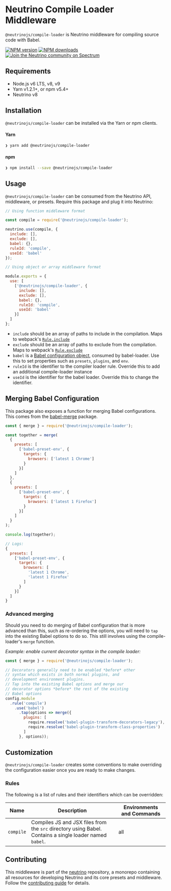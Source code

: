 # Neutrino Compile Loader Middleware

`@neutrinojs/compile-loader` is Neutrino middleware for compiling source code with Babel.

[![NPM version][npm-image]][npm-url]
[![NPM downloads][npm-downloads]][npm-url]
[![Join the Neutrino community on Spectrum][spectrum-image]][spectrum-url]

## Requirements

- Node.js v6 LTS, v8, v9
- Yarn v1.2.1+, or npm v5.4+
- Neutrino v8

## Installation

`@neutrinojs/compile-loader` can be installed via the Yarn or npm clients.

#### Yarn

```bash
❯ yarn add @neutrinojs/compile-loader
```

#### npm

```bash
❯ npm install --save @neutrinojs/compile-loader
```

## Usage

`@neutrinojs/compile-loader` can be consumed from the Neutrino API, middleware, or presets. Require this package
and plug it into Neutrino:

```js
// Using function middleware format

const compile = require('@neutrinojs/compile-loader');

neutrino.use(compile, {
  include: [],
  exclude: [],
  babel: {},
  ruleId: 'compile',
  useId: 'babel'
});
```

```js
// Using object or array middleware format

module.exports = {
  use: [
    ['@neutrinojs/compile-loader', {
      include: [],
      exclude: [],
      babel: {},
      ruleId: 'compile',
      useId: 'babel'
    }]
  ]
};
```

- `include` should be an array of paths to include in the compilation. Maps to webpack's
[`Rule.include`](https://webpack.js.org/configuration/module/#rule-include)
- `exclude` should be an array of paths to exclude from the compilation. Maps to webpack's
[`Rule.exclude`](https://webpack.js.org/configuration/module/#rule-exclude)
- `babel` is a [Babel configuration object](https://babeljs.io/docs/usage/api/#options), consumed by babel-loader. Use
this to set properties such as `presets`, `plugins`, and `env`.
- `ruleId` is the identifier to the compiler loader rule. Override this to add an additional compile-loader instance
- `useId` is the identifier for the babel loader. Override this to change the identifier.

## Merging Babel Configuration

This package also exposes a function for merging Babel configurations. This comes from
the [babel-merge](https://www.npmjs.com/package/babel-merge) package.

```js
const { merge } = require('@neutrinojs/compile-loader');

const together = merge(
  {
    presets: [
      ['babel-preset-env', {
        targets: {
          browsers: ['latest 1 Chrome']
        }
      }]
    ]
  },
  {
    presets: [
      ['babel-preset-env', {
        targets: {
          browsers: ['latest 1 Firefox']
        }
      }]
    ]
  }
);

console.log(together);

// Logs:
{
  presets: [
    ['babel-preset-env', {
      targets: {
        browsers: [
          'latest 1 Chrome',
          'latest 1 Firefox'
        ]
      }
    }]
  ]
}
```

### Advanced merging

Should you need to do merging of Babel configuration that is more advanced than this, such as re-ordering the options,
you will need to `tap` into the existing Babel options to do so. This still involves using the compile-loader's
`merge` function.

_Example: enable current decorator syntax in the compile loader:_

```js
const { merge } = require('@neutrinojs/compile-loader');

// Decorators generally need to be enabled *before* other
// syntax which exists in both normal plugins, and
// development environment plugins.
// Tap into the existing Babel options and merge our
// decorator options *before* the rest of the existing
// Babel options
config.module
  .rule('compile')
    .use('babel')
      .tap(options => merge({
        plugins: [
          require.resolve('babel-plugin-transform-decorators-legacy'),
          require.resolve('babel-plugin-transform-class-properties')
        ]
      }, options));
```

## Customization

`@neutrinojs/compile-loader` creates some conventions to make overriding the configuration easier once you are
ready to make changes.

### Rules

The following is a list of rules and their identifiers which can be overridden:

| Name | Description | Environments and Commands |
| --- | --- | --- |
| `compile` | Compiles JS and JSX files from the `src` directory using Babel. Contains a single loader named `babel`. | all |

## Contributing

This middleware is part of the [neutrino](https://github.com/neutrinojs/neutrino) repository, a monorepo
containing all resources for developing Neutrino and its core presets and middleware. Follow the
[contributing guide](https://neutrinojs.org/contributing/) for details.

[npm-image]: https://img.shields.io/npm/v/@neutrinojs/compile-loader.svg
[npm-downloads]: https://img.shields.io/npm/dt/@neutrinojs/compile-loader.svg
[npm-url]: https://npmjs.org/package/@neutrinojs/compile-loader
[spectrum-image]: https://withspectrum.github.io/badge/badge.svg
[spectrum-url]: https://spectrum.chat/neutrino
